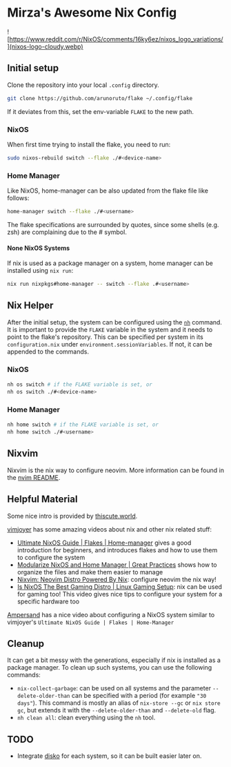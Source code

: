 # Mirza's Awesome Nix Config

<!-- ![https://www.reddit.com/r/NixOS/comments/16ky6ez/nixos_logo_variations/](https://preview.redd.it/nixos-logo-variations-v0-yr95r3otvsob1.png?width=1024&format=png&auto=webp&s=d0a14a613101103a31844ab60a711128286468a2) -->

![https://www.reddit.com/r/NixOS/comments/16ky6ez/nixos_logo_variations/](nixos-logo-cloudy.webp)

## Initial setup

Clone the repository into your local `.config` directory.

```sh
git clone https://github.com/arunoruto/flake ~/.config/flake
```

If it deviates from this, set the env-variable `FLAKE` to the new path.

### NixOS

When first time trying to install the flake, you need to run:

```sh
sudo nixos-rebuild switch --flake ./#<device-name>
```

### Home Manager

Like NixOS, home-manager can be also updated from the flake file like follows:

```sh
home-manager switch --flake ./#<username>
```

The flake specifications are surrounded by quotes, since some shells (e.g. zsh) are complaining due to the # symbol.

#### None NixOS Systems

If nix is used as a package manager on a system, home manager can be installed using `nix run`:

```sh
nix run nixpkgs#home-manager -- switch --flake .#<username>
```

## Nix Helper

After the initial setup, the system can be configured using the [`nh`](https://github.com/viperML/nh) command. It is important to provide the `FLAKE` variable in the system and it needs to point to the flake's repository. This can be specified per system in its `configuration.nix` under `environment.sessionVariables`. If not, it can be appended to the commands.

### NixOS

```sh
nh os switch # if the FLAKE variable is set, or
nh os switch ./#<device-name>
```

### Home Manager

```sh
nh home switch # if the FLAKE variable is set, or
nh home switch ./#<username>
```

## Nixvim

Nixvim is the nix way to configure neovim. More information can be found in the [nvim README](./../home-manager/shell/nvim/README.md).

## Helpful Material

Some nice intro is provided by [thiscute.world](https://nixos-and-flakes.thiscute.world/).

[vimjoyer](https://www.youtube.com/@vimjoyer) has some amazing videos about nix and other nix related stuff:

- [Ultimate NixOS Guide | Flakes | Home-manager](https://www.youtube.com/watch?v=a67Sv4Mbxmc) gives a good introduction for beginners, and introduces flakes and how to use them to configure the system
- [Modularize NixOS and Home Manager | Great Practices](https://www.youtube.com/watch?v=vYc6IzKvAJQ) shows how to organize the files and make them easier to manage
- [Nixvim: Neovim Distro Powered By Nix](https://www.youtube.com/watch?v=b641h63lqy0): configure neovim the nix way!
- [Is NixOS The Best Gaming Distro | Linux Gaming Setup](https://www.youtube.com/watch?v=qlfm3MEbqYA): nix can be used for gaming too! This video gives nice tips to configure your system for a specific hardware too

[Ampersand](https://www.youtube.com/watch?v=nLwbNhSxLd4) has a nice video about configuring a NixOS system similar to vimjoyer's `Ultimate NixOS Guide | Flakes | Home-Manager`

## Cleanup

It can get a bit messy with the generations, especially if nix is installed as a package manager.
To clean up such systems, you can use the following commands:

- `nix-collect-garbage`: can be used on all systems and the parameter `--delete-older-than` can be specified with a period (for example `"30 days"`).
  This command is mostly an alias of `nix-store --gc` or `nix store gc`, but extends it with the `--delete-older-than` and `--delete-old` flag.
- `nh clean all`: clean everything using the `nh` tool.

## TODO

- Integrate [disko](https://github.com/nix-community/disko) for each system,
  so it can be built easier later on.
